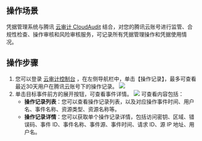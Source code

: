 ## 操作场景
凭据管理系统与腾讯 [云审计 CloudAudit](https://cloud.tencent.com/product/cloudaudit) 结合，对您的腾讯云账号进行监管、合规性检查、操作审核和风险审核服务，可记录所有凭据管理操作和凭据使用情况。 

## 操作步骤
1. 您可以登录 [云审计控制台](https://console.cloud.tencent.com/cloudaudit) ，在左侧导航栏中，单击【操作记录】，最多可查看最近30天用户在腾讯云账号下的操作记录。
![](https://main.qcloudimg.com/raw/71e52b20ced31803f720c96b32785efb.png)
2. 单击目标事件前方的展开按钮，可查看事件详情。
![](https://main.qcloudimg.com/raw/2afed42b835aa9c1cc3bb03a9ce4bb8f.png)
可查看内容包括：
	- **操作记录列表**：您可以查看操作记录列表，以及对应操作事件时间、用户名、事件名称、资源类型、资源名称等。
	- **操作记录详情**：您可以获取单个操作记录详情，包括访问密钥、区域、错误码、事件 ID、事件名称、事件源、事件时间、请求 ID、源 IP 地址、用户名。
